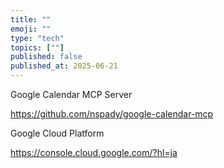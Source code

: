 ```yaml
---
title: ""
emoji: ""
type: "tech"
topics: [""]
published: false
published_at: 2025-06-21
---
```


Google Calendar MCP Server

https://github.com/nspady/google-calendar-mcp

Google Cloud Platform

https://console.cloud.google.com/?hl=ja
